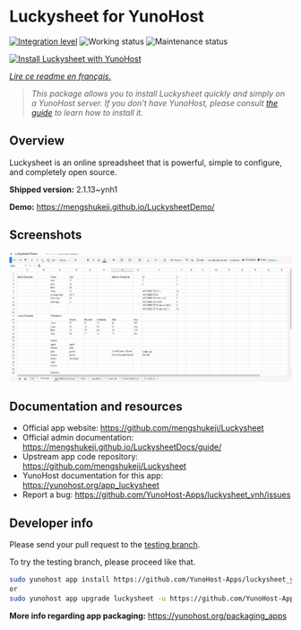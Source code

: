 <!--
N.B.: This README was automatically generated by https://github.com/YunoHost/apps/tree/master/tools/README-generator
It shall NOT be edited by hand.
-->

# Luckysheet for YunoHost

[![Integration level](https://dash.yunohost.org/integration/luckysheet.svg)](https://dash.yunohost.org/appci/app/luckysheet) ![Working status](https://ci-apps.yunohost.org/ci/badges/luckysheet.status.svg) ![Maintenance status](https://ci-apps.yunohost.org/ci/badges/luckysheet.maintain.svg)

[![Install Luckysheet with YunoHost](https://install-app.yunohost.org/install-with-yunohost.svg)](https://install-app.yunohost.org/?app=luckysheet)

*[Lire ce readme en français.](./README_fr.md)*

> *This package allows you to install Luckysheet quickly and simply on a YunoHost server.
If you don't have YunoHost, please consult [the guide](https://yunohost.org/#/install) to learn how to install it.*

## Overview

Luckysheet is an online spreadsheet that is powerful, simple to configure, and completely open source.


**Shipped version:** 2.1.13~ynh1

**Demo:** https://mengshukeji.github.io/LuckysheetDemo/

## Screenshots

![Screenshot of Luckysheet](./doc/screenshots/screenshot.gif)

## Documentation and resources

* Official app website: <https://github.com/mengshukeji/Luckysheet>
* Official admin documentation: <https://mengshukeji.github.io/LuckysheetDocs/guide/>
* Upstream app code repository: <https://github.com/mengshukeji/Luckysheet>
* YunoHost documentation for this app: <https://yunohost.org/app_luckysheet>
* Report a bug: <https://github.com/YunoHost-Apps/luckysheet_ynh/issues>

## Developer info

Please send your pull request to the [testing branch](https://github.com/YunoHost-Apps/luckysheet_ynh/tree/testing).

To try the testing branch, please proceed like that.

``` bash
sudo yunohost app install https://github.com/YunoHost-Apps/luckysheet_ynh/tree/testing --debug
or
sudo yunohost app upgrade luckysheet -u https://github.com/YunoHost-Apps/luckysheet_ynh/tree/testing --debug
```

**More info regarding app packaging:** <https://yunohost.org/packaging_apps>
